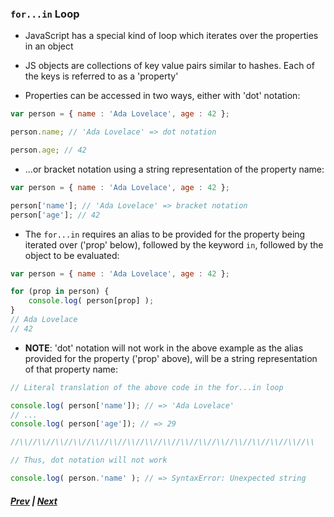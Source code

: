### `for...in` Loop
* JavaScript has a special kind of loop which iterates over the properties in an object

* JS objects are collections of key value pairs similar to hashes. Each of the keys is referred to as a 'property'

* Properties can be accessed in two ways, either with 'dot' notation:

```javascript
var person = { name : 'Ada Lovelace', age : 42 };

person.name; // 'Ada Lovelace' => dot notation

person.age; // 42

```

* ...or bracket notation using a string representation of the property name:

```javascript
var person = { name : 'Ada Lovelace', age : 42 };

person['name']; // 'Ada Lovelace' => bracket notation
person['age']; // 42

```

* The `for...in` requires an alias to be provided for the property being iterated over ('prop' below), followed by the keyword `in`, followed by the object to be evaluated:

```javascript
var person = { name : 'Ada Lovelace', age : 42 };

for (prop in person) {
	console.log( person[prop] );
}
// Ada Lovelace
// 42
```

* **NOTE**: 'dot' notation will not work in the above example as the alias provided for the property ('prop' above), will be a string representation of that property name:

```javascript
// Literal translation of the above code in the for...in loop

console.log( person['name']); // => 'Ada Lovelace'
// ...
console.log( person['age']); // => 29

//\\//\\//\\//\\//\\//\\//\\//\\//\\//\\//\\//\\//\\//\\//\\//\\//\\

// Thus, dot notation will not work

console.log( person.'name' ); // => SyntaxError: Unexpected string
```

##### [Prev](2_Loops.md) | [Next](4_ThrowTryCatchFinally.md)
